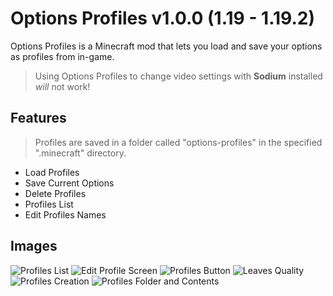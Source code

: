 # Options Profiles v1.0.0 (1.19 - 1.19.2)
Options Profiles is a Minecraft mod that lets you load and save your options as profiles from in-game.
> Using Options Profiles to change video settings with **Sodium** installed *will* not work!

## Features
> Profiles are saved in a folder called "options-profiles" in the specified ".minecraft" directory.
- Load Profiles
- Save Current Options
- Delete Profiles
- Profiles List
- Edit Profiles Names

## Images
![Profiles List](https://raw.githubusercontent.com/AxolotlMaid/options-profiles/fabric-1.19/images/profiles-list.png)
![Edit Profile Screen](https://raw.githubusercontent.com/AxolotlMaid/options-profiles/fabric-1.19/images/edit-profile.png)
![Profiles Button](https://raw.githubusercontent.com/AxolotlMaid/options-profiles/fabric-1.19/images/Profiles%20Menu%20Button.png)
![Leaves Quality](https://raw.githubusercontent.com/AxolotlMaid/options-profiles/fabric-1.19/images/Leaves%20Quality.gif)
![Profiles Creation](https://raw.githubusercontent.com/AxolotlMaid/options-profiles/fabric-1.19/images/Profiles%20Creation.gif)
![Profiles Folder and Contents](https://raw.githubusercontent.com/AxolotlMaid/options-profiles/fabric-1.19/images/Profiles%20Folder%20and%20Contents.png)
